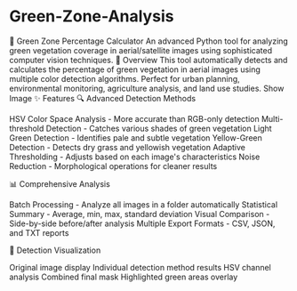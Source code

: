 # Green-Zone-Analysis
🌿 Green Zone Percentage Calculator
An advanced Python tool for analyzing green vegetation coverage in aerial/satellite images using sophisticated computer vision techniques.
📸 Overview
This tool automatically detects and calculates the percentage of green vegetation in aerial images using multiple color detection algorithms. Perfect for urban planning, environmental monitoring, agriculture analysis, and land use studies.
Show Image
✨ Features
🔍 Advanced Detection Methods

HSV Color Space Analysis - More accurate than RGB-only detection
Multi-threshold Detection - Catches various shades of green vegetation
Light Green Detection - Identifies pale and subtle vegetation
Yellow-Green Detection - Detects dry grass and yellowish vegetation
Adaptive Thresholding - Adjusts based on each image's characteristics
Noise Reduction - Morphological operations for cleaner results

📊 Comprehensive Analysis

Batch Processing - Analyze all images in a folder automatically
Statistical Summary - Average, min, max, standard deviation
Visual Comparison - Side-by-side before/after analysis
Multiple Export Formats - CSV, JSON, and TXT reports

🎯 Detection Visualization

Original image display
Individual detection method results
HSV channel analysis
Combined final mask
Highlighted green areas overlay
